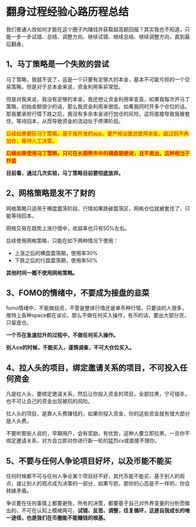 # 翻身过程经验心路历程总结

我们普通人改如何才能在这个圈子内赚钱并获取超高额回报？其实我也不知道，只能一步一步试错、总结、调整方向、继续试错、继续总结、继续调整方向，直到最后翻身。



## 1、马丁策略是一个失败的尝试

马丁策略，我就不说了，这是一个只要有足够大的本金，基本不可能亏损的一个交易策略，但是对于总本金来说，资金利用率非常低。

但是对我来说，我没有足够的本金，我还想让资金利用率变高，如果我每次开马丁策略，初始金额很少的话，那么我资金利用率很低。如果我同时开多个仓位的话，那我要承担行情下跌之后，我没有多余本金进行加仓的风险，这将直接导致我被套住，等待回本，从而导致资金的流动处于停滞阶段。

<mark style="color:red;">后续如果要玩马丁策略，基于我开发的app，要严格设置总使用本金，超过则不再加仓，等待人工决策。</mark>

<mark style="color:red;">**后续如果使用马丁策略，只可在长期熊市中的横盘期使用，且不卖出，这种相当于抄底**</mark>

**目前看，通过几次实验，马丁策略目前要彻底放弃。**



## **2、网格策略是发不了财的**

网格策略只适用于横盘震荡阶段，行情如果跌破震荡区，网格仓位就被套住了，只能等待回本。

网格交易在趋势上涨行情中，收益率也只有50%左右。

后续使用网格策略，只能在如下两种情况下使用：

* 上涨之后的横盘震荡期，使用率30%
* 下跌之后的行盘震荡期，使用率50%

**其他时间一概不使用网格策略。**



## 3、FOMO的情绪中，不要成为接盘的韭菜

fomo情绪中，不能做投资，不管是整体行情还是单币种行情，只要谈的人很多，推特上各种space都在谈论，那么不做任何买入操作，有币的话，要出大部分货，只留底仓。

**一个币在急速拉升的过程中，不做任何买入操作。**

**别人cx的时候，不能买入，谨慎调查，不可大仓位买入。**



## 4、拉人头的项目，绑定邀请关系的项目，不可投入任何资金

凡是拉人头，要绑定邀请关系，然后让你投入资金的项目，全部拉黑，宁可错杀，也不可让自己的资金出现被坑的风险。

拉人头的项目，是靠人头费赚钱的，如果你投入资金，你的这些资金就有很大部分是人头费。

不要听那些人说的，早期用户，会有奖励，有优势，这种人要立即拉黑，一旦你不绑定邀请关系，对方会立即对你进行新一轮的猛烈cx或直接不理你。



## 5、不要与任何人争论项目好坏，以及币能不能买

任何时候都不可与任何人争论某个项目好不好，其代币能不能买，基于别人的观点，或让别人的观点成为决策的一部分，如果亏损，那你的心态是不一样的，你会转嫁矛盾。

争论要在任何事情上都要避免，所有的决策，都要基于自己对外界变量的分析而做出的，不可在认知上模棱两可，**试错、反思、调整，往复循环，这是自我成长的唯一途径，也是我们在币圈能不能赚钱的根基。**

